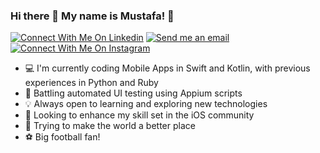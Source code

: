 ### Hi there 👋 My name is Mustafa! 🦁

[![Connect With Me On Linkedin](https://img.shields.io/badge/LinkedIn-0077B5?style=for-the-badge&logo=linkedin&logoColor=white)](https://www.linkedin.com/in/mustafa10/)
[![Send me an email](https://img.shields.io/badge/Gmail-D14836?style=for-the-badge&logo=gmail&logoColor=white)](mailto:mustafa.fajandar@gmail.com)
[![Connect With Me On Instagram](https://img.shields.io/badge/Instagram-E4405F?style=for-the-badge&logo=instagram&logoColor=white)](https://www.instagram.com/musty_f10/)

- 💻 I'm currently coding Mobile Apps in Swift and Kotlin, with previous experiences in Python and Ruby
- 🤔 Battling automated UI testing using Appium scripts
- 💡 Always open to learning and exploring new technologies
- 🔎 Looking to enhance my skill set in the iOS community
- 🌱 Trying to make the world a better place
- ⚽️ Big football fan!

<!--
**mustyf10/mustyf10** is a ✨ _special_ ✨ repository because its `README.md` (this file) appears on your GitHub profile.

Here are some ideas to get you started:

- 🔭 I’m currently working on ...
- 🌱 I’m currently learning ...
- 👯 I’m looking to collaborate on ...
- 🤔 I’m looking for help with ...
- 💬 Ask me about ...
- 📫 How to reach me: ...
- 😄 Pronouns: ...
- ⚡ Fun fact: ...
-->
